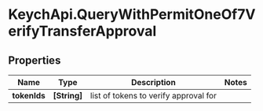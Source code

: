 # KeychApi.QueryWithPermitOneOf7VerifyTransferApproval

## Properties

Name | Type | Description | Notes
------------ | ------------- | ------------- | -------------
**tokenIds** | **[String]** | list of tokens to verify approval for | 


